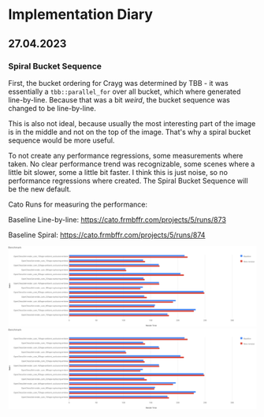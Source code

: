 # Implementation Diary

## 27.04.2023
### Spiral Bucket Sequence
First, the bucket ordering for Crayg was determined by TBB - it was essentially a `tbb::parallel_for` over all bucket, which where generated line-by-line. Because that was a bit _weird_, the bucket sequence was changed to be line-by-line. 

This is also not ideal, because usually the most interesting part of the image is in the middle and not on the top of the image. That's why a spiral bucket sequence would be more useful.

To not create any performance regressions, some measurements where taken. No clear performance trend was recognizable, some scenes where a little bit slower, some a little bit faster. I think this is just noise, so no performance regressions where created. The Spiral Bucket Sequence will be the new default. 

Cato Runs for measuring the performance: 

Baseline Line-by-line: https://cato.frmbffr.com/projects/5/runs/873

Baseline Spiral: https://cato.frmbffr.com/projects/5/runs/874

![](figures/27.04.2023/bucket-sequence-performance-absolute.svg)
![](figures/27.04.2023/bucket-sequence-performance-absolute.svg)